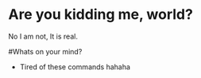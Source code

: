 # Are you kidding me, world?

No I am not, It is real.

#Whats on your mind?
- Tired of these commands hahaha

